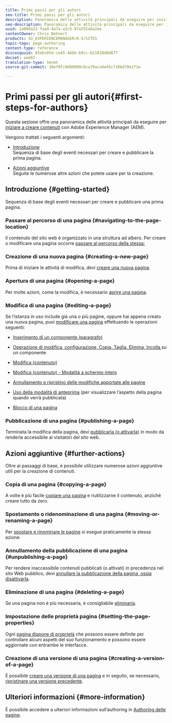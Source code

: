 ```yaml
---
title: Primi passi per gli autori
seo-title: Primi passi per gli autori
description: Panoramica delle attività principali da eseguire per iniziare a creare contenuti con AEM
seo-description: Panoramica delle attività principali da eseguire per iniziare a creare contenuti con AEM
uuid: 1a09da22-faa4-4a7a-a2c5-97a255a6a2ae
contentOwner: Chris Bohnert
products: SG_EXPERIENCEMANAGER/6.5/SITES
topic-tags: page-authoring
content-type: reference
discoiquuid: 85ebc05d-ce45-4bbb-b9cc-b21810d0d877
docset: aem65
translation-type: tm+mt
source-git-commit: 38ef8fc8d80009c8ca79aca9e45cf10bd70e1f1e

---
```



# Primi passi per gli autori{#first-steps-for-authors}

Questa sezione offre una panoramica delle attività principali da eseguire per [iniziare a creare contenuti](/help/sites-authoring/author.md#concept-of-authoring-and-publishing) con Adobe Experience Manager (AEM).

Vengono trattati i seguenti argomenti:

* [Introduzione](#getting-started)\
    Sequenza di base degli eventi necessari per creare e pubblicare la prima pagina.

* [Azioni aggiuntive](#further-actions)\
    Seguite le numerose altre azioni che potete usare per la creazione.

## Introduzione {#getting-started}

Sequenza di base degli eventi necessari per creare e pubblicare una prima pagina.

### Passare al percorso di una pagina {#navigating-to-the-page-location}

Il contenuto del sito web è organizzato in una struttura ad albero. Per creare o modificare una pagina occorre [passare al percorso della stessa:](/help/sites-authoring/basic-handling.md#viewing-and-selecting-resources)

### Creazione di una nuova pagina {#creating-a-new-page}

Prima di iniziare le attività di modifica, devi [creare una nuova pagina](/help/sites-authoring/managing-pages.md#creating-a-new-page).

### Apertura di una pagina {#opening-a-page}

Per molte azioni, come la modifica, è necessario [aprire una pagina](/help/sites-authoring/managing-pages.md#opening-a-page-for-editing).

### Modifica di una pagina {#editing-a-page}

Se l’istanza in uso include già una o più pagine, oppure hai appena creato una nuova pagina, puoi [modificare una pagina](/help/sites-authoring/editing-content.md) effettuando le operazioni seguenti:

* [Inserimento di un componente (paragrafo)](/help/sites-authoring/editing-content.md#inserting-a-component)
* [Operazione di modifica, configurazione, Copia, Taglia, Elimina, Incolla ](/help/sites-authoring/editing-content.md#edit-configure-copy-cut-delete-paste)su un componente
* [Modifica (contenuto)](/help/sites-authoring/editing-content.md#edit-content)
* [Modifica (contenuto) - Modalità a schermo intero](/help/sites-authoring/editing-content.md#edit-content-full-screen-mode)

* [Annullamento e ripristino delle modifiche apportate alle pagine](/help/sites-authoring/editing-content.md#undoing-and-redoing-page-edits)
* [Uso della modalità di anteprima](/help/sites-authoring/editing-content.md#preview-mode) (per visualizzare l’aspetto della pagina quando verrà pubblicata)
* [Blocco di una pagina](/help/sites-authoring/editing-content.md#locking-a-page)

### Pubblicazione di una pagina {#publishing-a-page}

Terminata la modifica della pagina, devi [pubblicarla (o attivarla)](/help/sites-authoring/publishing-pages.md#main-pars-title-10) in modo da renderla accessibile ai visitatori del sito web.

## Azioni aggiuntive {#further-actions}

Oltre ai passaggi di base, è possibile utilizzare numerose azioni aggiuntive utili per la creazione di contenuti.

### Copia di una pagina {#copying-a-page}

A volte è più facile [copiare una pagina](/help/sites-authoring/managing-pages.md#copying-and-pasting-a-page) e riutilizzarne il contenuto, anziché creare tutto da zero.

### Spostamento o ridenominazione di una pagina {#moving-or-renaming-a-page}

Per [spostare e rinominare le pagine](/help/sites-authoring/managing-pages.md#moving-or-renaming-a-page) si esegue praticamente la stessa azione.

### Annullamento della pubblicazione di una pagina {#unpublishing-a-page}

Per rendere inaccessibile contenuti pubblicati (o attivati) in precedenza nel sito Web pubblico, devi [annullare la pubblicazione della pagina, ossia disattivarla](/help/sites-authoring/publishing-pages.md#main-pars-title-5).

### Eliminazione di una pagina {#deleting-a-page}

Se una pagina non è più necessaria, è consigliabile [eliminarla](/help/sites-authoring/managing-pages.md#deleting-a-page).

### Impostazione delle proprietà pagina {#setting-the-page-properties}

Ogni [pagina dispone di proprietà](/help/sites-authoring/editing-page-properties.md) che possono essere definite per controllare alcuni aspetti del suo funzionamento e possono essere aggiornate con entrambe le interfacce.

### Creazione di una versione di una pagina {#creating-a-version-of-a-page}

È possibile [creare una versione di una pagina](/help/sites-authoring/working-with-page-versions.md#creating-a-new-version) e in seguito, se necessario, [ripristinare una versione precedente](/help/sites-authoring/working-with-page-versions.md#reverting-to-a-page-version).

## Ulteriori informazioni {#more-information}

È possibile accedere a ulteriori informazioni sull’authoring in [Authoring delle pagine](/help/sites-authoring/page-authoring.md).
